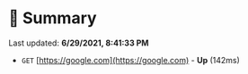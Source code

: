 # 📖 Summary
Last updated: **6/29/2021, 8:41:33 PM**

- `GET` [https://google.com](https://google.com) - **Up** (142ms)
